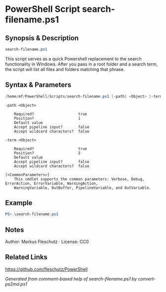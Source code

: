 # PowerShell Script search-filename.ps1

## Synopsis & Description
```powershell
search-filename.ps1
```

This script serves as a quick Powershell replacement to the search functionality in Windows.
After you pass in a root folder and a search term, the script will list all files and folders matching that phrase.

## Syntax & Parameters
```powershell
/home/mf/PowerShell/Scripts/search-filename.ps1 [-path] <Object> [-term] <Object> [<CommonParameters>]
```

```
-path <Object>
    
    Required?                    true
    Position?                    1
    Default value                
    Accept pipeline input?       false
    Accept wildcard characters?  false
```

```
-term <Object>
    
    Required?                    true
    Position?                    2
    Default value                
    Accept pipeline input?       false
    Accept wildcard characters?  false
```

```
[<CommonParameters>]
    This cmdlet supports the common parameters: Verbose, Debug, ErrorAction, ErrorVariable, WarningAction, 
    WarningVariable, OutBuffer, PipelineVariable, and OutVariable.
```

## Example
```powershell
PS>.\search-filename.ps1
```


## Notes
Author: Markus Fleschutz · License: CC0

## Related Links
https://github.com/fleschutz/PowerShell

*Generated from comment-based help of search-filename.ps1 by convert-ps2md.ps1*
